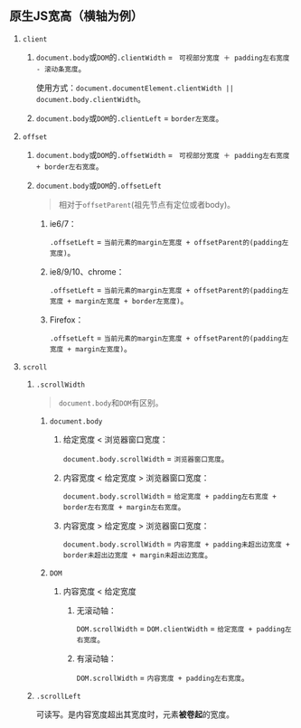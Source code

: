 ## 原生JS宽高（横轴为例）

1. `client`

    1. `document.body`或`DOM`的`.clientWidth` = ` 可视部分宽度 ＋ padding左右宽度 - 滚动条宽度`。

        使用方式：`document.documentElement.clientWidth || document.body.clientWidth`。
    2. `document.body`或`DOM`的`.clientLeft` = `border左宽度`。
2. `offset`

    1. `document.body`或`DOM`的`.offsetWidth` = ` 可视部分宽度 ＋ padding左右宽度 + border左右宽度`。
    2. `document.body`或`DOM`的`.offsetLeft`

        >相对于`offsetParent`(祖先节点有定位或者body)。

        1. ie6/7：

            `.offsetLeft` = `当前元素的margin左宽度 + offsetParent的(padding左宽度)`。
        2. ie8/9/10、chrome：

            `.offsetLeft` = `当前元素的margin左宽度 + offsetParent的(padding左宽度 + margin左宽度 + border左宽度)`。
        3. Firefox：

            `.offsetLeft` = `当前元素的margin左宽度 + offsetParent的(padding左宽度 + margin左宽度)`。
3. `scroll`

    1. `.scrollWidth`

        >`document.body`和`DOM`有区别。

        1. `document.body`

            1. 给定宽度 < 浏览器窗口宽度：

                `document.body.scrollWidth` = `浏览器窗口宽度`。
            2. 内容宽度 < 给定宽度 > 浏览器窗口宽度：

                `document.body.scrollWidth` = `给定宽度 + padding左右宽度 + border左右宽度 + margin左右宽度`。
            3. 内容宽度 > 给定宽度 > 浏览器窗口宽度：

                `document.body.scrollWidth` = `内容宽度 + padding未超出边宽度 + border未超出边宽度 + margin未超出边宽度`。
        2. `DOM`

            1. 内容宽度 < 给定宽度

                1. 无滚动轴：

                    `DOM.scrollWidth` = `DOM.clientWidth` = `给定宽度 + padding左右宽度`。
                2. 有滚动轴：

                    `DOM.scrollWidth` = `内容宽度 + padding左右宽度`。
    2. `.scrollLeft`

        可读写。是内容宽度超出其宽度时，元素**被卷起**的宽度。